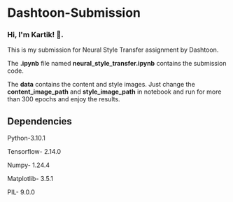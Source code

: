 # Dashtoon-Submission

### Hi, I'm Kartik! 👋. 
This is my submission for Neural Style Transfer assignment by Dashtoon.

The **.ipynb** file named **neural_style_transfer.ipynb** contains the submission code.

The **data** contains the content and style images. Just change the **content_image_path** and **style_image_path** in notebook and run for more than 300 epochs and enjoy the results.

## Dependencies
Python-3.10.1

Tensorflow- 2.14.0

Numpy- 1.24.4

Matplotlib- 3.5.1

PIL- 9.0.0
